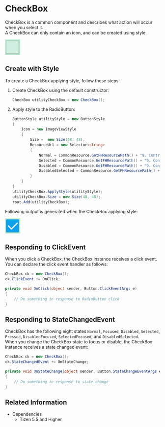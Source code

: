 # CheckBox
CheckBox is a common component and describes what action will occur when you select it.  
A CheckBox can only contain an icon, and can be created using style.

![CheckBox1](./media/CheckBox1.png)

## Create with Style

To create a CheckBox applying style, follow these steps:

1. Create CheckBox using the default constructor:

    ```cs
    CheckBox utilityCheckBox = new CheckBox();
    ```

2. Apply style to the RadioButton:

    ```cs
    ButtonStyle utilityStyle = new ButtonStyle
    {
        Icon = new ImageViewStyle
        {
            Size =  new Size(48, 48),
            ResourceUrl = new Selector<string>
            {
                Normal = CommonResource.GetFHResourcePath() + "9. Controller/controller_btn_check_off.png",
                Selected = CommonResource.GetFHResourcePath() + "9. Controller/[Controller] App Primary Color/controller_btn_check_on_24c447.png",
                Disabled = CommonResource.GetFHResourcePath() + "9. Controller/controller_btn_check_off.png",
                DisabledSelected = CommonResource.GetFHResourcePath() + "9. Controller/[Controller] App Primary Color/controller_btn_check_on_24c447.png",
            }
        }
    }
    utilityCheckBox.ApplyStyle(utilityStyle);
    utilityCheckBox.Size = new Size(48, 48);
    root.Add(utilityCheckBox);
    ```

Following output is generated when the CheckBox applying style:

![CheckBox2](./media/CheckBox2.png)


## Responding to ClickEvent
When you click a CheckBox, the CheckBox instance receives a click event.
You can declare the click event handler as follows:

```cs
CheckBox ck = new CheckBox();
ck.ClickEvent += OnClick;
```

```cs
private void OnClick(object sender, Button.ClickEventArgs e)
{
    // Do something in response to RadioButton click
}
```

## Responding to StateChangedEvent
CheckBox has the following eight states `Normal`, `Focused`, `Disabled`, `Selected`, `Pressed`, `DisabledFocused`, `SelectedFocused`, and `DisabledSelected`.  
When you change the CheckBox state to focus or disable, the CheckBox instance receives a state changed event:

```cs
CheckBox ck = new CheckBox();
ck.StateChangedEvent += OnStateChange;
```

```cs
private void OnStateChange(object sender, Button.StateChangeEventArgs e)
{
    // Do something in response to state change
}
```

## Related Information
- Dependencies
  -   Tizen 5.5 and Higher
